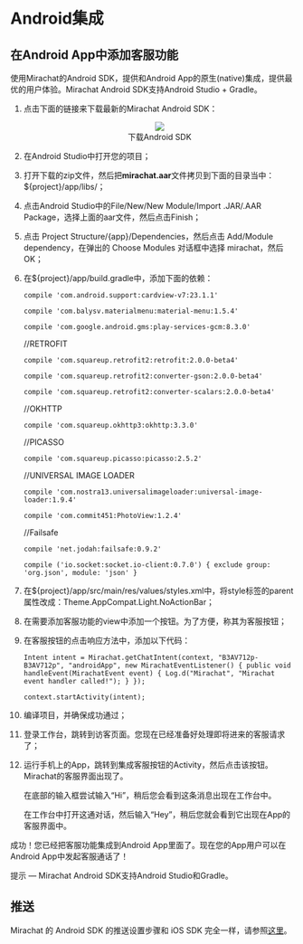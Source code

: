 # Android集成

## 在Android App中添加客服功能

使用Mirachat的Android SDK，提供和Android App的原生(native)集成，提供最优的用户体验。Mirachat Android SDK支持Android Studio + Gradle。

1. 点击下面的链接来下载最新的Mirachat Android SDK：
    <div style="text-align: center;"><div><a href="https://cdn.okdesk.cn/sdk/android/mirachat_android_sdk.zip"><img src="https://cdn.okdesk.cn/documentation/source/images/android.png" class="sdk"></a></div>下载Android SDK</div>

2. 在Android Studio中打开您的项目；

3. 打开下载的zip文件，然后把**mirachat.aar**文件拷贝到下面的目录当中：${project}/app/libs/；

4. 点击Android Studio中的File/New/New Module/Import .JAR/.AAR Package，选择上面的aar文件，然后点击Finish；

5. 点击 Project Structure/{app}/Dependencies，然后点击 Add/Module dependency，在弹出的 Choose Modules 对话框中选择 mirachat，然后 OK；

6. 在${project}/app/build.gradle中，添加下面的依赖：

    `compile 'com.android.support:cardview-v7:23.1.1'`

    `compile 'com.balysv.materialmenu:material-menu:1.5.4'`

    `compile 'com.google.android.gms:play-services-gcm:8.3.0'`

    //RETROFIT

    `compile 'com.squareup.retrofit2:retrofit:2.0.0-beta4'`

    `compile 'com.squareup.retrofit2:converter-gson:2.0.0-beta4'`

    `compile 'com.squareup.retrofit2:converter-scalars:2.0.0-beta4'`

    //OKHTTP

    `compile 'com.squareup.okhttp3:okhttp:3.3.0'`

    //PICASSO

    `compile 'com.squareup.picasso:picasso:2.5.2'`

    //UNIVERSAL IMAGE LOADER

    `compile 'com.nostra13.universalimageloader:universal-image-loader:1.9.4'`
    
    `compile 'com.commit451:PhotoView:1.2.4'`
    
    //Failsafe
    
    `compile 'net.jodah:failsafe:0.9.2'`
    
    `compile ('io.socket:socket.io-client:0.7.0') {
        exclude group: 'org.json', module: 'json'
    }`

7. 在${project}/app/src/main/res/values/styles.xml中，将style标签的parent属性改成：Theme.AppCompat.Light.NoActionBar；

8. 在需要添加客服功能的view中添加一个按钮。为了方便，称其为客服按钮；

9. 在客服按钮的点击响应方法中，添加以下代码：

    `Intent intent = Mirachat.getChatIntent(context, "B3AV712p-B3AV712p", "androidApp", new MirachatEventListener() {
                public void handleEvent(MirachatEvent event) {
                    Log.d("Mirachat", "Mirachat event handler called!");
                }
            });`

    `context.startActivity(intent);`

10. 编译项目，并确保成功通过；

11. 登录工作台，跳转到访客页面。您现在已经准备好处理即将进来的客服请求了；

12. 运行手机上的App，跳转到集成客服按钮的Activity，然后点击该按钮。Mirachat的客服界面出现了。

	在底部的输入框尝试输入“Hi”，稍后您会看到这条消息出现在工作台中。

	在工作台中打开这通对话，然后输入“Hey”，稍后您就会看到它出现在App的客服界面中。

成功！您已经把客服功能集成到Android App里面了。现在您的App用户可以在Android App中发起客服通话了！

<aside class="success">
提示 — Mirachat Android SDK支持Android Studio和Gradle。
</aside>

## 推送

Mirachat 的 Android SDK 的推送设置步骤和 iOS SDK 完全一样，请参照[这里](https://www.mirachat.com/documentation/zh/#推送)。